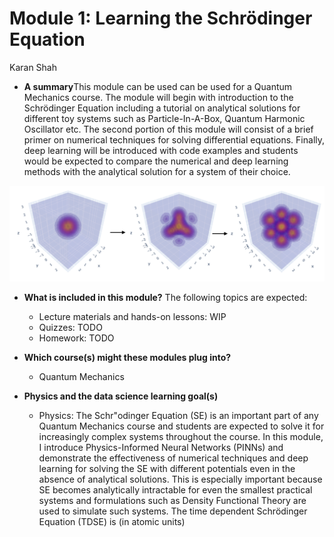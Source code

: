 # Module 1: Learning the Schrödinger Equation
Karan Shah

-  **A summary**This module can be used can be used for a Quantum Mechanics course. The module will begin with introduction to the Schrödinger Equation including a tutorial on analytical solutions for different toy systems such as Particle-In-A-Box, Quantum Harmonic Oscillator etc. The second portion of this module will consist of a brief primer on numerical techniques for solving differential equations. Finally, deep learning will be introduced with code examples and students would be expected to compare the numerical and deep learning methods with the analytical solution for a system of their choice.

![Time evolution for a 3D Quantum Harmonic Oscillator](fig/3d_qho.png)
	
-   **What is included in this module?** The following topics are expected:
    -   Lecture materials and hands-on lessons: WIP
    -   Quizzes: TODO
    -   Homework: TODO
-   **Which course(s) might these modules plug into?**
	-   Quantum Mechanics
-   **Physics and the data science learning goal(s)**
	-   Physics: The Schr\"odinger Equation (SE) is an important part of any Quantum Mechanics course and students are expected to solve it for increasingly complex systems throughout the course. In this module, I introduce Physics-Informed Neural Networks (PINNs) and demonstrate the effectiveness of numerical techniques and deep learning for solving the SE with different potentials even in the absence of analytical solutions. This is especially important because SE becomes analytically intractable for even the smallest practical systems and formulations such as Density Functional Theory are used to simulate such systems. The time dependent Schrödinger Equation (TDSE) is (in atomic units)

    <!-- <img src="https://render.githubusercontent.com/render/math?math={eqn}#gh-light-mode-only">
<img src="https://render.githubusercontent.com/render/math?math={\color{white}eqn}#gh-dark-mode-only"> -->

<img src="https://render.githubusercontent.com/render/math?math={ \hat{H} \psi(\mathbf{r}, t)=i \frac{\partial \psi(\mathbf{r}, t)}{\partial t}}#gh-light-mode-only">
<img src="https://render.githubusercontent.com/render/math?math={\color{white} \hat{H} \psi(\mathbf{r}, t)=i \frac{\partial \psi(\mathbf{r}, t)}{\partial t}}#gh-dark-mode-only">


<img src="https://render.githubusercontent.com/render/math?math={ \hat{H} \psi(\mathbf{r})= E \psi(\mathbf{r})}#gh-light-mode-only">
<img src="https://render.githubusercontent.com/render/math?math={\color{white} \hat{H} \psi(\mathbf{r})= E \psi(\mathbf{r})}#gh-dark-mode-only">
 where <img src="https://render.githubusercontent.com/render/math?math={\hat{H}}#gh-light-mode-only" style="float:right">
<img src="https://render.githubusercontent.com/render/math?math={\color{white}\hat{H}}#gh-dark-mode-only" style="float:right">  is the Hamiltonian and  <img src="https://render.githubusercontent.com/render/math?math={E}#gh-light-mode-only" style="float:right">
<img src="https://render.githubusercontent.com/render/math?math={\color{white}E}#gh-dark-mode-only" style="float:right">  is the total energy of the system.

- Data Science: PINNs [1,2] are a novel class of machine learning algorithms for solution of partial differential equations. This is achieved by incorporating structured prior information derived from physical laws into the learning algorithm. PINNs are constructed by encoding the constraints posed by a given differential equation and its boundary conditions into the loss function of a NN. This constraint guides the network to approximate the solution of the differential equation.
![PINN architecture](fig/PINN_diagrams.png){#fig:pinn
width="\\linewidth"}
-   **Estimated amount of time these might take a student to complete**: 6 hours
-   **Estimated amount of time these might take a professor to teach**: 2 hours
-   **Pre-requisites:** 
    - [Core prerequisites](https://github.com/GDS-Education-Community-of-Practice/DSECOP/wiki/Core-prerequisites)
    - Common resources for diff eqs and PINNs by Julie and Karan
-   **References**
    1. M. Raissi, P. Perdikaris, and G. E. Karniadakis. Physics-informed neural networks: A deep learning framework for solving forward and inverse problems involving nonlinear partial differential equations. Journal of Computational Physics, 378:686–707, February 2019.
    2. George Em Karniadakis, Ioannis G. Kevrekidis, Lu Lu, Paris Perdikaris, Sifan Wang, and Liu Yang. Physics-informed machine learning. Nature Reviews Physics, 3(6):422–440, June 2021